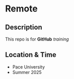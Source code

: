 # Remote

## Description

This repo is for **GitHub** *training*

## Location & Time

* Pace University
* Summer 2025
